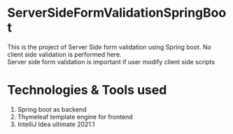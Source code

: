 # ServerSideFormValidationSpringBoot
This is the project of Server Side form validation using Spring boot. No client side validation is performed here.<br/>Server side form validation is important if user modify client side scripts

# Technologies & Tools used
1. Spring boot as backend  
2. Thymeleaf template engine for frontend  
3. IntelliJ Idea ultimate 2021.1

